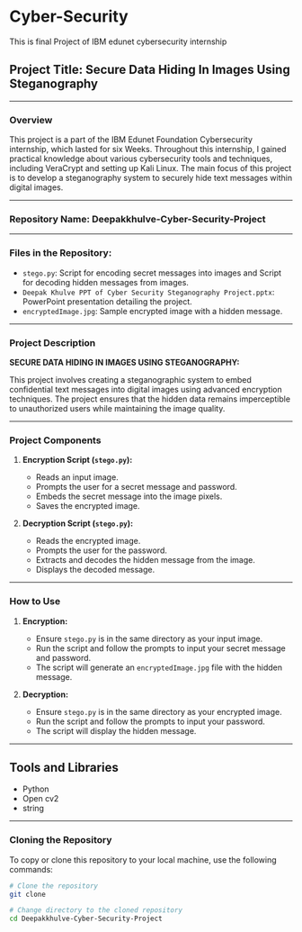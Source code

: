 # Cyber-Security
This is final Project of IBM edunet cybersecurity internship

## Project Title: Secure Data Hiding In Images Using Steganography

---

### Overview

This project is a part of the IBM Edunet Foundation Cybersecurity internship, which lasted for six Weeks. Throughout this internship, I gained practical knowledge about various cybersecurity tools and techniques, including VeraCrypt and setting up Kali Linux. The main focus of this project is to develop a steganography system to securely hide text messages within digital images.

---

### Repository Name: Deepakkhulve-Cyber-Security-Project

---

### Files in the Repository:

- `stego.py`: Script for encoding secret messages into images and Script for decoding hidden messages from images.
- `Deepak Khulve PPT of Cyber Security Steganography Project.pptx`: PowerPoint presentation detailing the project.
- `encryptedImage.jpg`: Sample encrypted image with a hidden message.

---

### Project Description

**SECURE DATA HIDING IN IMAGES USING STEGANOGRAPHY:**

This project involves creating a steganographic system to embed confidential text messages into digital images using advanced encryption techniques. The project ensures that the hidden data remains imperceptible to unauthorized users while maintaining the image quality.

---

### Project Components

1. **Encryption Script (`stego.py`):**
   - Reads an input image.
   - Prompts the user for a secret message and password.
   - Embeds the secret message into the image pixels.
   - Saves the encrypted image.

2. **Decryption Script (`stego.py`):**
   - Reads the encrypted image.
   - Prompts the user for the password.
   - Extracts and decodes the hidden message from the image.
   - Displays the decoded message.
   
---   

### How to Use

1. **Encryption:**
   - Ensure `stego.py` is in the same directory as your input image.
   - Run the script and follow the prompts to input your secret message and password.
   - The script will generate an `encryptedImage.jpg` file with the hidden message.

2. **Decryption:**
   - Ensure `stego.py` is in the same directory as your encrypted image.
   - Run the script and follow the prompts to input your password.
   - The script will display the hidden message.

---

## Tools and Libraries

- Python
- Open cv2
- string

---

### Cloning the Repository

To copy or clone this repository to your local machine, use the following commands:

```bash
# Clone the repository
git clone 

# Change directory to the cloned repository
cd Deepakkhulve-Cyber-Security-Project
